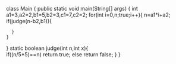 class Main {
  public static void main(String[] args) {
    int a1=3,a2=2,b1=5,b2=3,c1=7,c2=2;
    for(int i=0,n;true;i++){
      n=a1*i+a2;
      if(judge(n-b2,b1)){

      }
    }
  }
  static boolean judge(int n,int x){   
    if((n/5*5)==n) return true;
    else return false;
  }
}

